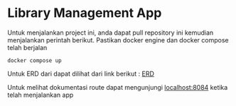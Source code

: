# Library Management App
Untuk menjalankan project ini, anda dapat pull repository ini kemudian menjalankan perintah berikut. Pastikan docker engine dan docker compose telah berjalan

    docker compose up
Untuk ERD dari dapat dilihat dari link berikut : [ERD](https://drive.google.com/file/d/1fWML6O8OK2LYOf3z2GdxrhK8Wjg7MkOl/view?usp=sharing)

Untuk melihat dokumentasi route dapat mengunjungi [localhost:8084](localhost:8084) ketika telah menjalankan app
